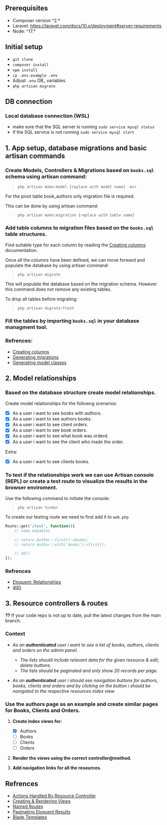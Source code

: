 ## Prerequisites
- Composer version ^2.*
- Laravel: https://laravel.com/docs/10.x/deployment#server-requirements
- Node:  ^17.*
## Initial setup
- `git clone`
- `composer install`
- `npm install`
- `cp .env.example .env`
- Adjust `.env` DB_ variables
- `php artisan migrate`

## DB connection

### Local database connection (WSL)
- make sure that the SQL server is running `sudo service mysql status`
- if the SQL service is not running `sudo service mysql start`


## 1. App setup, database migrations and basic artisan commands

### Create Models, Controllers & Migrations based on `books.sql` schema using artisan command: 

> `php artisan make:model {replace with model name} -mcr`

For the pivot table book_authors only migration file is required.

This can be done by using artisan command:

> `php artisan make:migration {replace with table name}`

### Add table columns to migration files based on the `books.sql` table structures.

Find suitable type for each column by reading the [Creating columns](https://laravel.com/docs/10.x/migrations#creating-columns) documentation.

Once all the columns have been defined, we can move forward and populate the database by using artisan command:

> `php artisan migrate`

This will populate the database based on the migration schema.
However this command does not remove any existing tables.

To drop all tables before migrating:

> `php artisan migrate:fresh`

### Fill the tables by importing `books.sql` in your database managment tool.


### Refrences:
- [Creating columns](https://laravel.com/docs/10.x/migrations#creating-columns)
- [Generating migrations](https://laravel.com/docs/10.x/migrations#generating-migrations)
- [Generating model classes](https://laravel.com/docs/10.x/eloquent#generating-model-classes)

## 2. Model relationships
### Based on the database structure create model relationships.

Create model relationships for the followng scenarios:
- [x] As a user i want to see books with authors.
- [x] As a user i want to see authors books.
- [x] As a user i want to see client orders.
- [x] As a user i want to see book orders.
- [x] As a user i want to see what book was orderd.
- [x] As a user i want to see the client who made the order.

Extra:
- [x] As a user i want to see clients books.

### To test if the relationships work we can use Artisan console (REPL) or create a test route to visualize the results in the browser enviroment.

Use the following command to initiate the console:
> `php artisan tinker`

To create our testing route we need to first add it to `web.php`

```php
Route::get('/test', function(){
    // some expamles

    // return Author::first()->books;
    // return Author::with('books')->first();

    // dd()
});
```



### Refrences
- [Eloquent: Relationships](https://laravel.com/docs/10.x/eloquent-relationships)
- [dd()](https://laravel.com/docs/10.x/helpers#method-dd)

## 3. Resource controllers & routes

**??** If your code repo is not up to date, pull the latest changes from the main branch.

### Context
- _As an **authenticated** user i want to see a list of books, authors, clients and orders on the admin panel._

    - _The lists should include relavant data for the given resource & edit, delete buttons._
    - _The lists should be paginated and only show 20 records per page._

- _As an **authenticated** user i should see navigation buttons for authors, books, clients and orders and by clicking on the button i should be navigated to the respective resources index view._

### Use the authors page as an example and create similar pages for Books, Clients and Orders.

1. **Create index views for:**
    - [x] Authors
    - [ ] Books
    - [ ] Clients
    - [ ] Orders

2. **Render the views using the correct controller@method.**

3. **Add navigation links for all the resources.**

## Refrences
- [Actions Handled By Resource Controller](https://laravel.com/docs/10.x/controllers#actions-handled-by-resource-controller)
- [Creating & Rendering Views](https://laravel.com/docs/10.x/views#creating-and-rendering-views)
- [Named Routes](https://laravel.com/docs/10.x/routing#named-routes)
- [Paginating Eloquent Results](https://laravel.com/docs/10.x/pagination#paginating-eloquent-results)
- [Blade Templates](https://laravel.com/docs/10.x/blade#main-content)





